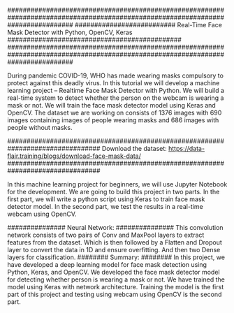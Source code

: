 #################################################################################################################################
########################## Real-Time Face Mask Detector with Python, OpenCV, Keras  #############################################
#################################################################################################################################

During pandemic COVID-19, WHO has made wearing masks compulsory to protect against this deadly virus.
In this tutorial we will develop a machine learning project – Realtime Face Mask Detector with Python.
We will build a real-time system to detect whether the person on the webcam is wearing a mask or not.
We will train the face mask detector model using Keras and OpenCV.
The dataset we are working on consists of 1376 images with 690 images containing images of people wearing
masks and 686 images with people without masks.

################################################################################
Download the dataset: https://data-flair.training/blogs/download-face-mask-data/
################################################################################

In this machine learning project for beginners, we will use Jupyter Notebook for the development.
We are going to build this project in two parts. In the first part, we will write a python script using
Keras to train face mask detector model.
In the second part, we test the results in a real-time webcam using OpenCV.

###############
Neural Network:
###############
          This convolution network consists of two pairs of Conv and MaxPool layers to extract features from the dataset.
          Which is then followed by a Flatten and Dropout layer to convert the data in 1D and ensure overfitting.
          And then two Dense layers for classification.
########
Summary:
########
          In this project, we have developed a deep learning model for face mask detection using Python, Keras, and OpenCV.
          We developed the face mask detector model for detecting whether person is wearing a mask or not.
          We have trained the model using Keras with network architecture. Training the model is the first part of this
          project and testing using webcam using OpenCV is the second part.
